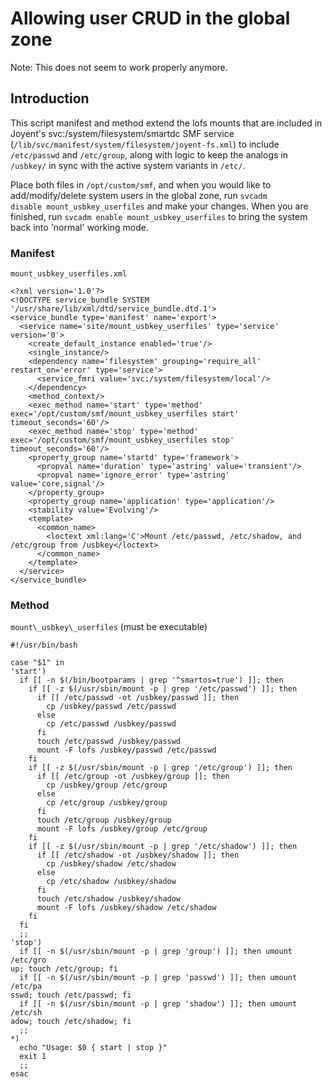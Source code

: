 # Allowing user CRUD in the global zone

Note: This does not seem to work properly anymore.

## Introduction

This script manifest and method extend the lofs mounts that are included
in Joyent's svc:/system/filesystem/smartdc SMF service
(`/lib/svc/manifest/system/filesystem/joyent-fs.xml`) to include
`/etc/passwd` and `/etc/group`, along with logic to keep the analogs in
`/usbkey/` in sync with the active system variants in `/etc/`.

Place both files in `/opt/custom/smf`, and when you would like to
add/modify/delete system users in the global zone, run `svcadm
disable mount_usbkey_userfiles` and make your changes. When you are
finished, run `svcadm enable mount_usbkey_userfiles` to bring the
system back into 'normal' working mode.

### Manifest

`mount_usbkey_userfiles.xml`

<!-- markdownlint-disable line-length -->

    <?xml version='1.0'?>
    <!DOCTYPE service_bundle SYSTEM '/usr/share/lib/xml/dtd/service_bundle.dtd.1'>
    <service_bundle type='manifest' name='export'>
      <service name='site/mount_usbkey_userfiles' type='service' version='0'>
        <create_default_instance enabled='true'/>
        <single_instance/>
        <dependency name='filesystem' grouping='require_all' restart_on='error' type='service'>
          <service_fmri value='svc:/system/filesystem/local'/>
        </dependency>
        <method_context/>
        <exec_method name='start' type='method' exec='/opt/custom/smf/mount_usbkey_userfiles start' timeout_seconds='60'/>
        <exec_method name='stop' type='method' exec='/opt/custom/smf/mount_usbkey_userfiles stop' timeout_seconds='60'/>
        <property_group name='startd' type='framework'>
          <propval name='duration' type='astring' value='transient'/>
          <propval name='ignore_error' type='astring' value='core,signal'/>
        </property_group>
        <property_group name='application' type='application'/>
        <stability value='Evolving'/>
        <template>
          <common_name>
            <loctext xml:lang='C'>Mount /etc/passwd, /etc/shadow, and /etc/group from /usbkey</loctext>
          </common_name>
        </template>
      </service>
    </service_bundle>

### Method

`mount\_usbkey\_userfiles` (must be executable)

    #!/usr/bin/bash

    case "$1" in
    'start')
      if [[ -n $(/bin/bootparams | grep '^smartos=true') ]]; then
        if [[ -z $(/usr/sbin/mount -p | grep '/etc/passwd') ]]; then
          if [[ /etc/passwd -ot /usbkey/passwd ]]; then
            cp /usbkey/passwd /etc/passwd
          else
            cp /etc/passwd /usbkey/passwd
          fi
          touch /etc/passwd /usbkey/passwd
          mount -F lofs /usbkey/passwd /etc/passwd
        fi
        if [[ -z $(/usr/sbin/mount -p | grep '/etc/group') ]]; then
          if [[ /etc/group -ot /usbkey/group ]]; then
            cp /usbkey/group /etc/group
          else
            cp /etc/group /usbkey/group
          fi
          touch /etc/group /usbkey/group
          mount -F lofs /usbkey/group /etc/group
        fi
        if [[ -z $(/usr/sbin/mount -p | grep '/etc/shadow') ]]; then
          if [[ /etc/shadow -ot /usbkey/shadow ]]; then
            cp /usbkey/shadow /etc/shadow
          else
            cp /etc/shadow /usbkey/shadow
          fi
          touch /etc/shadow /usbkey/shadow
          mount -F lofs /usbkey/shadow /etc/shadow
        fi
      fi
      ;;
    'stop')
      if [[ -n $(/usr/sbin/mount -p | grep 'group') ]]; then umount /etc/gro
    up; touch /etc/group; fi
      if [[ -n $(/usr/sbin/mount -p | grep 'passwd') ]]; then umount /etc/pa
    sswd; touch /etc/passwd; fi
      if [[ -n $(/usr/sbin/mount -p | grep 'shadow') ]]; then umount /etc/sh
    adow; touch /etc/shadow; fi
      ;;
    *)
      echo "Usage: $0 { start | stop }"
      exit 1
      ;;
    esac
